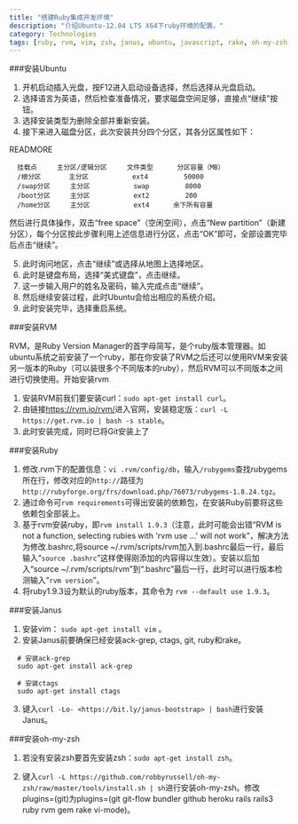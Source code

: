```yaml
---
title: "搭建Ruby集成开发环境"
description: "介绍Ubuntu-12.04 LTS X64下ruby环境的配置。"
category: Technologies
tags: [ruby, rvm, vim, zsh, janus, ubuntu, javascript, rake, oh-my-zsh, git, github]
---
```


###安装Ubuntu

1. 开机启动插入光盘，按F12进入启动设备选择，然后选择从光盘启动。
2. 选择语言为英语，然后检查准备情况，要求磁盘空间足够，直接点“继续”按钮。
3. 选择安装类型为删除全部并重新安装。
4. 接下来进入磁盘分区，此次安装共分四个分区，其各分区属性如下：     

READMORE

```
  挂载点     主分区/逻辑分区     文件类型      分区容量（MB）
  /根分区       主分区           ext4         50000
  /swap分区     主分区           swap         8000
  /boot分区     主分区           ext2         200 
  /home分区     主分区           ext4      余下所有容量
```

然后进行具体操作，双击“free space”（空闲空间），点击“New partition”（新建分区），每个分区按此步骤利用上述信息进行分区，点击“OK”即可，全部设置完毕后点击“继续”。

5. 此时询问地区，点击“继续”或选择从地图上选择地区。
6. 此时是键盘布局，选择“美式键盘”，点击继续。
7. 这一步输入用户的姓名及密码，输入完成点击“继续”。
8. 然后继续安装过程，此时Ubuntu会给出相应的系统介绍。
9. 此时安装完毕，选择重启系统。

###安装RVM

RVM，是Ruby Version Manager的首字母简写，是个ruby版本管理器。如ubuntu系统之前安装了一个ruby，那在你安装了RVM之后还可以使用RVM来安装另一版本的Ruby（可以装很多个不同版本的ruby），然后RVM可以不同版本之间进行切换使用。开始安装rvm

1. 安装RVM前我们要安装curl：`sudo apt-get install curl`。
2. 由链接<https://rvm.io/rvm/>进入官网，安装稳定版：`curl -L https://get.rvm.io | bash -s stable`。
3. 此时安装完成，同时已将Git安装上了

###安装Ruby

1. 修改.rvm下的配置信息：`vi
.rvm/config/db`，输入`/rubygems`查找rubygems所在行，修改对应的`http://`路径为`http://rubyforge.org/frs/download.php/76073/rubygems-1.8.24.tgz`。
2. 通过命令可`rvm requirements`可得出安装的依赖包，在安装Ruby前要将这些依赖包全部装上。
3. 基于rvm安装ruby，即`rvm install 1.9.3`（注意，此时可能会出错“RVM is not a function, selecting rubies with 'rvm use ...' will not work”，解决方法为修改.bashrc,将source ~/.rvm/scripts/rvm加入到.bashrc最后一行，最后输入“`source .bashrc`”这样使得刚添加的内容得以生效）。安装以后加入“source ~/.rvm/scripts/rvm”到“.bashrc”最后一行，此时可以进行版本检测输入“`rvm version`”。
4. 将ruby1.9.3设为默认的ruby版本，其命令为 `rvm --default use 1.9.3`。

###安装Janus

1. 安装vim： `sudo apt-get install vim` 。
2. 安装Janus前要确保已经安装ack-grep, ctags, git, ruby和rake。

  ```
    # 安装ack-grep
    sudo apt-get install ack-grep

    # 安装ctags
    sudo apt-get install ctags
  ```

3. 键入`curl -Lo- <https://bit.ly/janus-bootstrap> | bash`进行安装Janus。

###安装oh-my-zsh

1. 若没有安装zsh要首先安装zsh：`sudo apt-get install zsh`。

2. 键入`curl -L https://github.com/robbyrussell/oh-my-zsh/raw/master/tools/install.sh | sh`进行安装oh-my-zsh。修改plugins=(git)为plugins=(git git-flow bundler github heroku rails rails3 ruby rvm gem rake vi-mode)。

